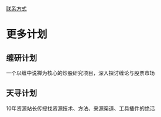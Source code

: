 [联系方式](/contactus/)   
# 更多计划
## 缠研计划
一个以缠中说禅为核心的炒股研究项目，深入探讨缠论与股票市场
  
  
## 天寻计划
10年资源站长传授找资源技术、方法、来源渠道、工具插件的绝活
